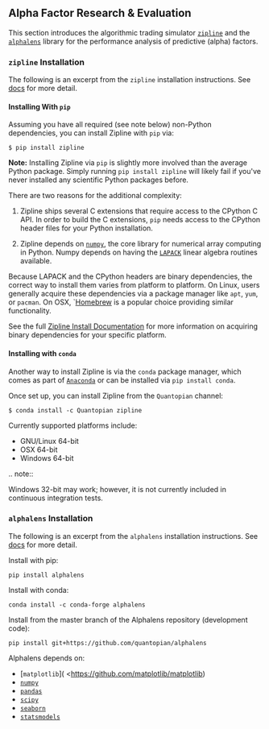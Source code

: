 ## Alpha Factor Research & Evaluation

This section introduces the algorithmic trading simulator [`zipline`](http://www.zipline.io/index.html) and the [`alphalens`](http://quantopian.github.io/alphalens/) library for the performance analysis of predictive (alpha) factors.

### `zipline` Installation

The following is an excerpt from the `zipline` installation instructions. See [docs](http://www.zipline.io/index.html) for more detail.


#### Installing With ``pip``


Assuming you have all required (see note below) non-Python dependencies, you can install Zipline with ``pip`` via:


    $ pip install zipline

**Note:** Installing Zipline via ``pip`` is slightly more involved than the average Python package.  Simply running ``pip install zipline`` will likely fail if you've never installed any scientific Python packages before.

There are two reasons for the additional complexity:

1. Zipline ships several C extensions that require access to the CPython C API.
   In order to build the C extensions, ``pip`` needs access to the CPython
   header files for your Python installation.

2. Zipline depends on [`numpy`](http://www.numpy.org/>), the core library for
   numerical array computing in Python.  Numpy depends on having the [`LAPACK`](http://www.netlib.org/lapack) linear algebra routines available.

Because LAPACK and the CPython headers are binary dependencies, the correct way to install them varies from platform to platform.  On Linux, users generally acquire these dependencies via a package manager like `apt`, `yum`, or `pacman`.  On OSX, `[Homebrew](http://www.brew.sh) is a popular choice providing similar functionality.

See the full [Zipline Install Documentation](https://github.com/quantopian/zipline#installation) for more information on acquiring binary dependencies for your specific platform.

#### Installing with `conda`

Another way to install Zipline is via the `conda` package manager, which comes as part of [`Anaconda`](http://continuum.io/downloads) or can be installed via `pip install conda`.

Once set up, you can install Zipline from the `Quantopian` channel:

    $ conda install -c Quantopian zipline

Currently supported platforms include:

-  GNU/Linux 64-bit
-  OSX 64-bit
-  Windows 64-bit

.. note::

   Windows 32-bit may work; however, it is not currently included in
   continuous integration tests.


### `alphalens` Installation

The following is an excerpt from the `alphalens` installation instructions. See [docs](http://quantopian.github.io/alphalens/) for more detail.

Install with pip:

    pip install alphalens

Install with conda:

    conda install -c conda-forge alphalens

Install from the master branch of the Alphalens repository (development code):

    pip install git+https://github.com/quantopian/alphalens

Alphalens depends on:

-  [`matplotlib`]( <https://github.com/matplotlib/matplotlib)
-  [`numpy`](https://github.com/numpy/numpy)
-  [`pandas`](https://github.com/pydata/pandas)
-  [`scipy`](https://github.com/scipy/scipy)
-  [`seaborn`](https://github.com/mwaskom/seaborn)
-  [`statsmodels`](https://github.com/statsmodels/statsmodels)

